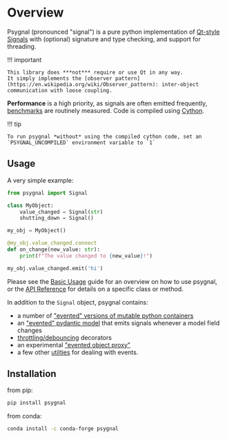 # Overview

Psygnal (pronounced "signal") is a pure python implementation of
[Qt-style Signals](https://doc.qt.io/qt-5/signalsandslots.html) with
(optional) signature and type checking, and support for threading.

!!! important

    This library does ***not*** require or use Qt in any way.
    It simply implements the [observer pattern](https://en.wikipedia.org/wiki/Observer_pattern): inter-object communication with loose coupling.

**Performance** is a high priority, as signals are often emitted frequently,
[benchmarks](https://www.talleylambert.com/psygnal/) are routinely measured.
Code is compiled using [Cython](https://cython.org/).

!!! tip

    To run psygnal *without* using the compiled cython code, set an
    `PSYGNAL_UNCOMPILED` environment variable to `1`

## Usage

A very simple example:

```python
from psygnal import Signal

class MyObject:
    value_changed = Signal(str)
    shutting_down = Signal()

my_obj = MyObject()

@my_obj.value_changed.connect
def on_change(new_value: str):
    print(f"The value changed to {new_value}!")

my_obj.value_changed.emit('hi')
```

Please see the [Basic Usage](01_usage.md) guide for an overview on how to use psygnal,
or the [API Reference](API/index.md) for details on a specific class or method.

In addition to the `Signal` object, psygnal contains:

- a number of ["evented" versions of mutable python containers](API/containers.md)
- an ["evented" pydantic model](API/model.md) that emits signals whenever a model field changes
- [throttling/debouncing](API/throttler.md) decorators
- an experimental ["evented object proxy"](API/proxy.md)
- a few other [utilties](API/utilities.md) for dealing with events.

## Installation

from pip:

```sh
pip install psygnal
```

from conda:

```sh
conda install -c conda-forge psygnal
```
